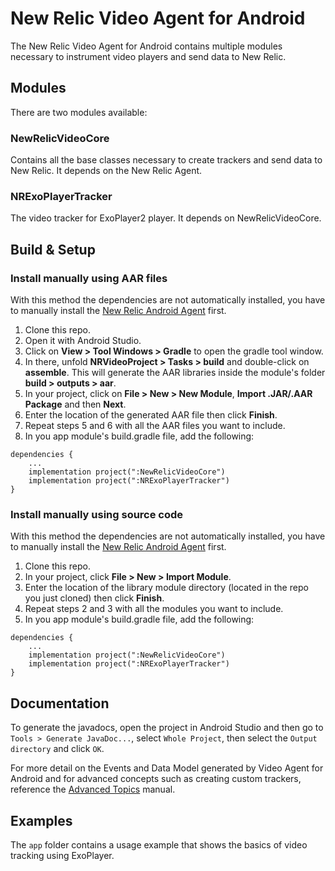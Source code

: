 # New Relic Video Agent for Android


The New Relic Video Agent for Android contains multiple modules necessary to instrument video players and send data to New Relic.

## Modules

There are two modules available:

### NewRelicVideoCore

Contains all the base classes necessary to create trackers and send data to New Relic. It depends on the New Relic Agent.

### NRExoPlayerTracker

The video tracker for ExoPlayer2 player. It depends on NewRelicVideoCore.

## Build & Setup

### Install manually using AAR files

With this method the dependencies are not automatically installed, you have to manually install the [New Relic Android Agent](https://docs.newrelic.com/docs/mobile-monitoring/new-relic-mobile-android/install-configure/install-android-apps-gradle-android-studio) first.

1. Clone this repo.
2. Open it with Android Studio.
3. Click on **View > Tool Windows > Gradle** to open the gradle tool window.
4. In there, unfold **NRVideoProject > Tasks > build** and double-click on **assemble**. This will generate the AAR libraries inside the module's folder **build > outputs > aar**.
5. In your project, click on **File > New > New Module**,  **Import .JAR/.AAR Package** and then **Next**.
6. Enter the location of the generated AAR file then click **Finish**.
7. Repeat steps 5 and 6 with all the AAR files you want to include.
8. In you app module's build.gradle file, add the following:

```
dependencies {
	...
	implementation project(":NewRelicVideoCore")
	implementation project(":NRExoPlayerTracker")
}
```

### Install manually using source code

With this method the dependencies are not automatically installed, you have to manually install the [New Relic Android Agent](https://docs.newrelic.com/docs/mobile-monitoring/new-relic-mobile-android/install-configure/install-android-apps-gradle-android-studio) first.

1. Clone this repo.
2. In your project, click **File > New > Import Module**.
3. Enter the location of the library module directory (located in the repo you just cloned) then click **Finish**.
4. Repeat steps 2 and 3 with all the modules you want to include.
5. In you app module's build.gradle file, add the following:

```
dependencies {
	...
	implementation project(":NewRelicVideoCore")
	implementation project(":NRExoPlayerTracker")
}
```

## Documentation

To generate the javadocs, open the project in Android Studio and then go to `Tools > Generate JavaDoc...`, select `Whole Project`, then select the `Output directory` and click `OK`.

For more detail on the Events and Data Model generated by Video Agent for Android and for advanced concepts such as creating custom trackers, reference the [Advanced Topics](advanced.md) manual.

## Examples

The `app` folder contains a usage example that shows the basics of video tracking using ExoPlayer.
